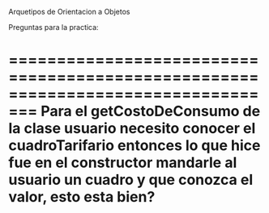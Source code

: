 Arquetipos de Orientacion a Objetos

Preguntas para la practica:

=================================================================================
Para el getCostoDeConsumo de la clase usuario necesito conocer el cuadroTarifario
entonces lo que hice fue en el constructor mandarle al usuario un cuadro y que
conozca el valor, esto esta bien?
=================================================================================
